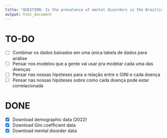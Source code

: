 ```yaml
---
title: "QUESTION: Is the prevalence of mental disorders in the Brazilian population correlated to social inequality?"
output: html_document
---
```

  
# TO-DO
- [ ] Combinar os dados baixados em uma única tabela de dados para análise
- [ ] Pensar nos modelos que a gente vai usar pra modelar cada uma das doenças
- [ ] Pensar nas nossas hipóteses para a relação entre o GINI e cada doença
- [ ] Pensar nas nossas hipóteses sobre como cada doença pode estar correlacionada
  
# DONE
  
- [x] Download demographic data (2022)
- [x] Download Gini coefficient data
- [x] Download mental disorder data
